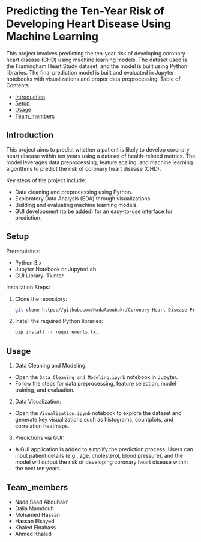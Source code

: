# Predicting the Ten-Year Risk of Developing Heart Disease Using Machine Learning
This project involves predicting the ten-year risk of developing coronary heart disease (CHD) using machine learning models. The dataset used is the Framingham Heart Study dataset, and the model is built using Python libraries. The final prediction model is built and evaluated in Jupyter notebooks with visualizations and proper data preprocessing.
Table of Contents
- [Introduction](#introduction)
- [Setup](#Setup)
- [Usage](#Usage)
- [Team_members](#Team_members)

## Introduction
This project aims to predict whether a patient is likely to develop coronary heart disease within ten years using a dataset of health-related metrics. The model leverages data preprocessing, feature scaling, and machine learning algorithms to predict the risk of coronary heart disease (CHD).

Key steps of the project include:
- Data cleaning and preprocessing using Python.
- Exploratory Data Analysis (EDA) through visualizations.
- Building and evaluating machine learning models.
- GUI development (to be added) for an easy-to-use interface for prediction.

## Setup
Prerequisites:
- Python 3.x
- Jupyter Notebook or JupyterLab
- GUI Library: Tkinter 

Installation Steps:
1. Clone the repository:
    ```bash
   git clone https://github.com/NadaAboubakr/Coronary-Heart-Disease-Prediction
2. Install the required Python libraries:
    ```bash
   pip install -r requirements.txt

## Usage
1. Data Cleaning and Modeling:
- Open the `Data_Cleaning and Modeling.ipynb` notebook in Jupyter.
- Follow the steps for data preprocessing, feature selection, model training, and evaluation.
  
2. Data Visualization:
- Open the `Visualization.ipynb` notebook to explore the dataset and generate key visualizations such as histograms, countplots, and correlation heatmaps.

3. Predictions via GUI:
- A GUI application is added to simplify the prediction process. Users can input patient details (e.g., age, cholesterol, blood pressure), and the model will output the risk of developing coronary heart disease within the next ten years.

## Team_members
- Nada Saad Aboubakr
- Dalia Mamdouh
- Mohamed Hassan
- Hassan Elsayed
- Khaled Elnahass
- Ahmed Khaled

